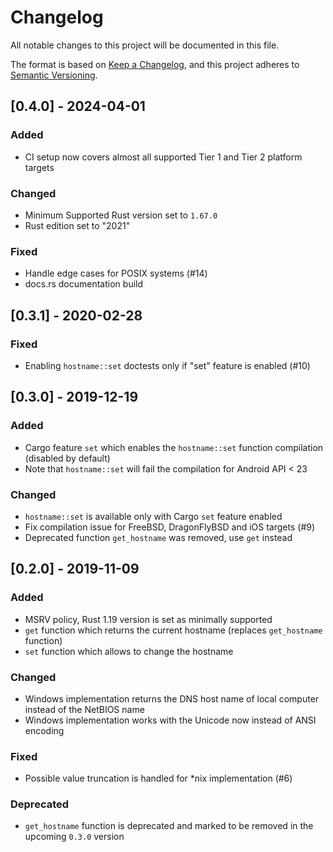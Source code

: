 # Changelog

All notable changes to this project will be documented in this file.

The format is based on [Keep a Changelog](https://keepachangelog.com/en/1.0.0/),
and this project adheres to [Semantic Versioning](https://semver.org/spec/v2.0.0.html).

## [0.4.0] - 2024-04-01

### Added

- CI setup now covers almost all supported Tier 1 and Tier 2 platform targets

### Changed

- Minimum Supported Rust version set to `1.67.0`
- Rust edition set to "2021"

### Fixed

- Handle edge cases for POSIX systems (#14)
- docs.rs documentation build

## [0.3.1] - 2020-02-28

### Fixed

- Enabling `hostname::set` doctests only if "set" feature is enabled (#10)

## [0.3.0] - 2019-12-19

### Added

- Cargo feature `set` which enables the `hostname::set` function compilation (disabled by default)
- Note that `hostname::set` will fail the compilation for Android API < 23

### Changed

- `hostname::set` is available only with Cargo `set` feature enabled
- Fix compilation issue for FreeBSD, DragonFlyBSD and iOS targets (#9)
- Deprecated function `get_hostname` was removed, use `get` instead

## [0.2.0] - 2019-11-09

### Added

- MSRV policy, Rust 1.19 version is set as minimally supported
- `get` function which returns the current hostname (replaces `get_hostname` function)
- `set` function which allows to change the hostname

### Changed

- Windows implementation returns the DNS host name of local computer instead of the NetBIOS name
- Windows implementation works with the Unicode now instead of ANSI encoding

### Fixed

- Possible value truncation is handled for *nix implementation (#6)

### Deprecated

- `get_hostname` function is deprecated and marked to be removed in the upcoming `0.3.0` version
